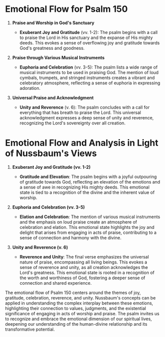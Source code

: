 # Emotional Flow for Psalm 150

1. **Praise and Worship in God's Sanctuary**
    - **Exuberant Joy and Gratitude** (vv. 1-2): The psalm begins with a call to praise the Lord in His sanctuary and the expanse of His mighty deeds. This evokes a sense of overflowing joy and gratitude towards God's greatness and goodness.

2. **Praise through Various Musical Instruments**
    - **Euphoria and Celebration** (vv. 3-5): The psalm lists a wide range of musical instruments to be used in praising God. The mention of loud cymbals, trumpets, and stringed instruments creates a vibrant and celebratory atmosphere, reflecting a sense of euphoria in expressing adoration.

3. **Universal Praise and Acknowledgment**
    - **Unity and Reverence** (v. 6): The psalm concludes with a call for everything that has breath to praise the Lord. This universal acknowledgment expresses a deep sense of unity and reverence, recognizing the Lord's sovereignty over all creation.

# Emotional Flow and Analysis in Light of Nussbaum's Views

1. **Exuberant Joy and Gratitude (vv. 1-2)**
    - **Gratitude and Elevation**: The psalm begins with a joyful outpouring of gratitude towards God, reflecting an elevation of the emotions and a sense of awe in recognizing His mighty deeds. This emotional state is tied to a recognition of the divine and the inherent value of worship.

2. **Euphoria and Celebration (vv. 3-5)**
    - **Elation and Celebration**: The mention of various musical instruments and the emphasis on loud praise create an atmosphere of celebration and elation. This emotional state highlights the joy and delight that arises from engaging in acts of praise, contributing to a sense of connection and harmony with the divine.

3. **Unity and Reverence (v. 6)**
    - **Reverence and Unity**: The final verse emphasizes the universal nature of praise, encompassing all living beings. This evokes a sense of reverence and unity, as all creation acknowledges the Lord's greatness. This emotional state is rooted in a recognition of the worth and worthiness of God, fostering a deeper sense of connection and shared experience.

The emotional flow of Psalm 150 centers around the themes of joy, gratitude, celebration, reverence, and unity. Nussbaum's concepts can be applied in understanding the complex interplay between these emotions, highlighting their connection to values, judgments, and the existential significance of engaging in acts of worship and praise. The psalm invites us to recognize and embrace the emotional dimension of our spiritual lives, deepening our understanding of the human-divine relationship and its transformative potential.